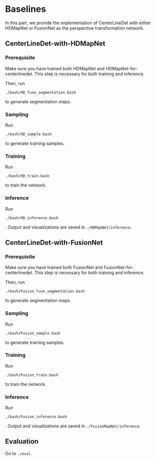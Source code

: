 # Baselines

In this part, we provide the implementation of CenterLineDet with either HDMapNet or FusionNet as the perspective transformation network.


## CenterLineDet-with-HDMapNet
### Prerequisite
Make sure you have trained both HDMapNet and HDMapNet-for-centerlinedet. This step is necessary for both training and inference.

Then, run
```
./bash/HD_fuse_segmentation.bash
```
to generate segmentation maps.


### Sampling 
Run
```
./bash/HD_sample.bash
```
to generate training samples.

### Training 
Run
```
./bash/HD_train.bash
```
to train the network.

### Inference
Run 
```
./bash/HD_inference.bash
```
. Output and visualizations are saved in ```./HDMapNet/inference```. 

## CenterLineDet-with-FusionNet
### Prerequisite
Make sure you have trained both FusionNet and FusionNet-for-centerlinedet. This step is necessary for both training and inference.

Then, run
```
./bash/Fusion_fuse_segmentation.bash
```
to generate segmentation maps.


### Sampling 
Run
```
./bash/Fusion_sample.bash
```
to generate training samples.

### Training 
Run
```
./bash/Fusion_train.bash
```
to train the network.

### Inference
Run 
```
./bash/Fusion_inference.bash
```
. Output and visualizations are saved in ```./FusionMapNet/inference```. 


## Evaluation
Go to ```./eval```.